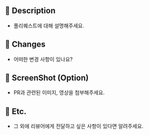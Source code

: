 ## 💙 Description
- 풀리퀘스트에 대해 설명해주세요.

## 💙 Changes
- 어떠한 변경 사항이 있나요?

## 💙 ScreenShot (Option)
- PR과 관련된 이미지, 영상을 첨부해주세요.

## 💙 Etc.
- 그 외에 리뷰어에게 전달하고 싶은 사항이 있다면 알려주세요.
